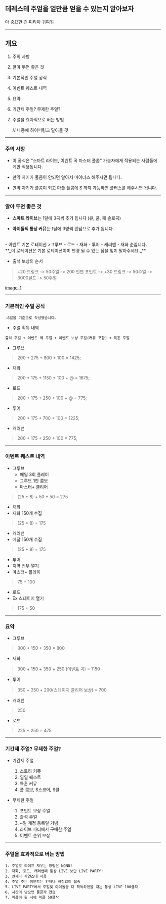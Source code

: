## 데레스테 주얼을 얼만큼 얻을 수 있는지 알아보자

~~아 중요한 건 미리아 귀여워~~

---
## 개요
 1. 주의 사항
 2. 알아 두면 좋은 것
 3. 기본적인 주얼 공식
 4. 이벤트 퀘스트 내역
 5. 요약
 6. 기간제 주얼? 무제한 주얼?
 7. 주얼을 효과적으로 버는 방법

	// 나중에 하이퍼링크 달아둘 것
---

### 주의 사항

- 이 공식은 "스마트 라이브, 이벤트 곡 마스터 풀콤" 가능자에게 적용되는 사람들에게만 적용됩니다.

- 만약 자기가 풀콤이 안되면 알아서 마이너스 해주시면 됩니다.

- 만약 자기가 풀콤이 되고 마플 풀콤에 S 까지 가능하면 플러스를 해주시면 됩니다.

---
### 알아 두면 좋은 것

- **스마트 라이브**는 1달에 3곡씩 추가 됩니다 (큐, 쿨, 패 솔로곡)

- **아이돌의 통상 커뮤**는 1달에 3명씩 랜덤으로 추가 됩니다.

</br>
- 이벤트 기본 로테이션
>그루브 - 로드 - 재화 - 투어 - 캐러밴 - 재화 순입니다.
</br>
	**_이 로테이션은 기본 로테이션이며 변경 될 수 있는 점을 잊지 말아주세요._**
</br>

- 출석 보상의 순서
>+20 드링크 -> 50주얼 -> 200 인연 포인트 -> +30 드링크 -> 50주얼 -> 3000골드 -> 50주얼

[image-1]()

---

### 기본적인 주얼 공식

	-8일을 기준으로 작성했습니다.

- 주얼 획득 내역

`출석 주얼 + 이벤트 퀘 주얼 + 이벤트 보상 주얼(커뮤 포함) + 특훈 주얼`

- 그루브
>200 + 275 + 800 + 100 = 1425;

- 재화
>200 + 175 + 1150 + 100 + @ = 1675;

- 로드
>200 + 175 + 250 + 100 + @ = 775;

- 투어
>200 + 175 + 700 + 100 = 1225;

- 캐러밴
>200 + 175 + 250 + 100 = 775;

---

### 이벤트 퀘스트 내역

 - 그루브
 	- 매일 3회 플레이
 	- 그루브 1천 콤보
	 - 마스터+ 클리어
>(25 * 8) + 50 + 50 = 275

- 재화
 - 재화 150개 수집 </br>
>(25 * 8) = 175

- 캐러밴
 - 메달 150개 수집 </br>
>(25 * 8) = 175

- 투어
 - 지역 전부 열기
 - 마스터+ 플레이
>75 + 100

- 로드
 - Ex 스테이지 열기
 >175 + 50

---

### 요약

- 그루브
>300 + 150 + 350 = 800

- 재화
>300 + 150 + 350 + 250 (이벤트 곡) = 1150

- 투어
>350 + 350 + 200(스테이지 클리어 보상)  = 700

- 캐러밴
>250

- 로드
>225 + 250 = 475

---
### 기간제 주얼? 무제한 주얼?

- 기간제 주얼
	1. 스토리 커뮤
	2. 일일 퀘스트
	3. 특훈 커뮤
	4. 풀 콤보, S스코어, S클


- 무제한 주얼
	1. 포인트 보상 주얼
	2. 출석 주얼
	3. ~일 계정 등록일 기념
	4. 라이브 파티에서 구매한 주얼
	5. 이벤트 순위 보상

---

### 주얼을 효과적으로 버는 방법

	1. 주얼로 라이프 채우는 방법은 NONO!
	2. 재화, 로드, 캐러밴때 통상 LIVE 보단 LIVE PARTY!
	3. 언제나 자연스테 사용
	4. 주얼 주는 이벤트는 언제나 빠짐없이 접속
	5. LIVE PARTY에서 주얼및 아이돌을 다 획득하였을 때는 통상 LIVE 100클작
	6. 시간이 남으면 풀콤작 연습
	7. 마플이 될 시에 마플 50클작
